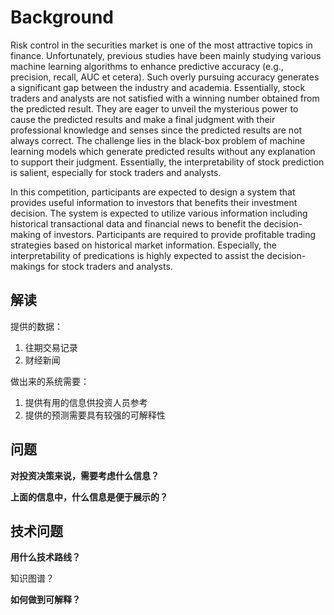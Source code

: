 # Background

Risk control in the securities market is one of the most attractive topics in finance.
Unfortunately, previous studies have been mainly studying various machine learning
algorithms to enhance predictive accuracy (e.g., precision, recall, AUC et cetera). Such
overly pursuing accuracy generates a significant gap between the industry and
academia. Essentially, stock traders and analysts are not satisfied with a winning
number obtained from the predicted result. They are eager to unveil the mysterious
power to cause the predicted results and make a final judgment with their professional
knowledge and senses since the predicted results are not always correct. The challenge
lies in the black-box problem of machine learning models which generate predicted
results without any explanation to support their judgment. Essentially, the
interpretability of stock prediction is salient, especially for stock traders and analysts.

In this competition, participants are expected to design a system that provides useful
information to investors that benefits their investment decision. The system is expected
to utilize various information including historical transactional data and financial news
to benefit the decision-making of investors. Participants are required to provide
profitable trading strategies based on historical market information. Especially, the
interpretability of predications is highly expected to assist the decision-makings for
stock traders and analysts.

## 解读

提供的数据：
1. 往期交易记录
2. 财经新闻

做出来的系统需要：
1. 提供有用的信息供投资人员参考
2. 提供的预测需要具有较强的可解释性


## 问题

**对投资决策来说，需要考虑什么信息？**

**上面的信息中，什么信息是便于展示的？**


## 技术问题

**用什么技术路线？**

知识图谱？

**如何做到可解释？**
